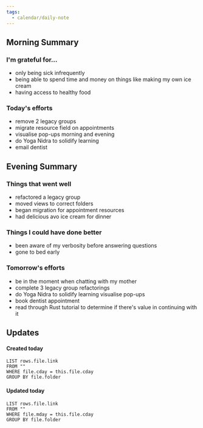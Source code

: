 ```yaml
---
tags:
  - calendar/daily-note
---
```


## Morning Summary

### I'm grateful for...

- only being sick infrequently
- being able to spend time and money on things like making my own ice cream
- having access to healthy food

### Today's efforts

- remove 2 legacy groups
- migrate resource field on appointments
- visualise pop-ups morning and evening
- do Yoga Nidra to solidify learning
- email dentist

## Evening Summary

### Things that went well

- refactored a legacy group
- moved views to correct folders
- began migration for appointment resources
- had delicious avo ice cream for dinner 

### Things I could have done better

- been aware of my verbosity before answering questions
- gone to bed early

### Tomorrow's efforts

- be in the moment when chatting with my mother
- complete 3 legacy group refactorings
- do Yoga Nidra to solidify learning visualise pop-ups
- book dentist appointment
- read through Rust tutorial to determine if there's value in continuing with it

## Updates

#### Created today

```dataview
LIST rows.file.link
FROM ""
WHERE file.cday = this.file.cday
GROUP BY file.folder
```

#### Updated today

```dataview
LIST rows.file.link
FROM ""
WHERE file.mday = this.file.cday
GROUP BY file.folder
```
